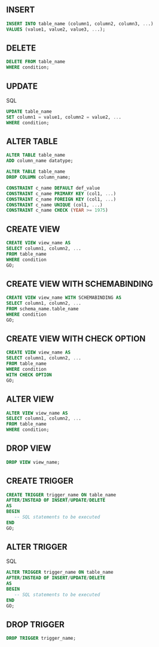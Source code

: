 ## INSERT

```sql
INSERT INTO table_name (column1, column2, column3, ...)
VALUES (value1, value2, value3, ...);
```


## DELETE

```sql
DELETE FROM table_name 
WHERE condition;
```

## UPDATE

SQL

```sql
UPDATE table_name
SET column1 = value1, column2 = value2, ...
WHERE condition;
```
## ALTER TABLE

```sql
ALTER TABLE table_name
ADD column_name datatype;
```

```sql
ALTER TABLE table_name
DROP COLUMN column_name;
```

```sql
CONSTRAINT c_name DEFAULT def_value
CONSTRAINT c_name PRIMARY KEY (col1, ...)
CONSTRAINT c_name FOREIGN KEY (col1, ...)
CONSTRAINT c_name UNIQUE (col1, ...)
CONSTRAINT c_name CHECK (YEAR >= 1975)
```
## CREATE VIEW

```sql
CREATE VIEW view_name AS
SELECT column1, column2, ...
FROM table_name
WHERE condition
GO;
```

## CREATE VIEW WITH SCHEMABINDING

```sql
CREATE VIEW view_name WITH SCHEMABINDING AS
SELECT column1, column2, ...
FROM schema_name.table_name
WHERE condition
GO;
```

## CREATE VIEW WITH CHECK OPTION

```sql
CREATE VIEW view_name AS
SELECT column1, column2, ...
FROM table_name
WHERE condition
WITH CHECK OPTION
GO;
```

## ALTER VIEW


```sql
ALTER VIEW view_name AS
SELECT column1, column2, ...
FROM table_name
WHERE condition;
```

## DROP VIEW

```sql
DROP VIEW view_name;
```


## CREATE TRIGGER

```sql
CREATE TRIGGER trigger_name ON table_name
AFTER/INSTEAD OF INSERT/UPDATE/DELETE
AS
BEGIN
   -- SQL statements to be executed
END
GO;
```

## ALTER TRIGGER

SQL

```sql
ALTER TRIGGER trigger_name ON table_name
AFTER/INSTEAD OF INSERT/UPDATE/DELETE
AS
BEGIN
   -- SQL statements to be executed
END
GO;
```

## DROP TRIGGER

```sql
DROP TRIGGER trigger_name;
```

